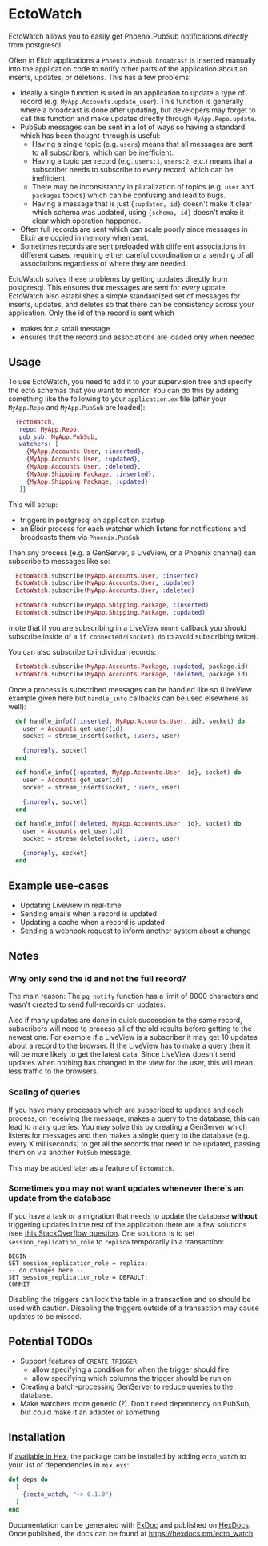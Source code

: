 # EctoWatch

EctoWatch allows you to easily get Phoenix.PubSub notifications *directly* from postgresql.

Often in Elixir applications a `Phoenix.PubSub.broadcast` is inserted manually into the application code to notify other parts of the application about an inserts, updates, or deletions.  This has a few problems:

 * Ideally a single function is used in an application to update a type of record (e.g. `MyApp.Accounts.update_user`).  This function is generally where a broadcast is done after updating, but developers may forget to call this function and make updates directly through `MyApp.Repo.update`.
 * PubSub messages can be sent in a lot of ways so having a standard which has been thought-through is useful:
   * Having a single topic (e.g. `users`) means that all messages are sent to all subscribers, which can be inefficient.
   * Having a topic per record (e.g. `users:1`, `users:2`, etc.) means that a subscriber needs to subscribe to every record, which can be inefficient.
   * There may be inconsistancy in pluralization of topics (e.g. `user` and `packages` topics) which can be confusing and lead to bugs.
   * Having a message that is just `{:updated, id}` doesn't make it clear which schema was updated, using `{schema, id}` doesn't make it clear which operation happened.
 * Often full records are sent which can scale poorly since messages in Elixir are copied in memory when sent.
 * Sometimes records are sent preloaded with different associations in different cases, requiring either careful coordination or a sending of all associations regardless of where they are needed.

EctoWatch solves these problems by getting updates directly from postgresql.  This ensures that messages are sent for *every* update.  EctoWatch also establishes a simple standardized set of messages for inserts, updates, and deletes so that there can be consistency across your application.  Only the id of the record is sent which

 * makes for a small message
 * ensures that the record and associations are loaded only when needed

## Usage

To use EctoWatch, you need to add it to your supervision tree and specify the ecto schemas that you want to monitor.  You can do this by adding something like the following to your `application.ex` file (after your `MyApp.Repo` and `MyApp.PubSub` are loaded):

```elixir
  {EctoWatch,
   repo: MyApp.Repo,
   pub_sub: MyApp.PubSub,
   watchers: [
     {MyApp.Accounts.User, :inserted},
     {MyApp.Accounts.User, :updated},
     {MyApp.Accounts.User, :deleted},
     {MyApp.Shipping.Package, :inserted},
     {MyApp.Shipping.Package, :updated}
   ]}
```

This will setup:

 * triggers in postgresql on application startup
 * an Elixir process for each watcher which listens for notifications and broadcasts them via `Phoenix.PubSub`

Then any process (e.g. a GenServer, a LiveView, or a Phoenix channel) can subscribe to messages like so:

```elixir
  EctoWatch.subscribe(MyApp.Accounts.User, :inserted)
  EctoWatch.subscribe(MyApp.Accounts.User, :updated)
  EctoWatch.subscribe(MyApp.Accounts.User, :deleted)

  EctoWatch.subscribe(MyApp.Shipping.Package, :inserted)
  EctoWatch.subscribe(MyApp.Shipping.Package, :updated)
```

(note that if you are subscribing in a LiveView `mount` callback you should subscribe inside of a `if connected?(socket) do` to avoid subscribing twice).

You can also subscribe to individual records:

```elixir
  EctoWatch.subscribe(MyApp.Accounts.Package, :updated, package.id)
  EctoWatch.subscribe(MyApp.Accounts.Package, :deleted, package.id)
```

Once a process is subscribed messages can be handled like so (LiveView example given here but `handle_info` callbacks can be used elsewhere as well):

```elixir
  def handle_info({:inserted, MyApp.Accounts.User, id}, socket) do
    user = Accounts.get_user(id)
    socket = stream_insert(socket, :users, user)

    {:noreply, socket}
  end

  def handle_info({:updated, MyApp.Accounts.User, id}, socket) do
    user = Accounts.get_user(id)
    socket = stream_insert(socket, :users, user)

    {:noreply, socket}
  end

  def handle_info({:deleted, MyApp.Accounts.User, id}, socket) do
    user = Accounts.get_user(id)
    socket = stream_delete(socket, :users, user)

    {:noreply, socket}
  end
```

## Example use-cases

 * Updating LiveView in real-time
 * Sending emails when a record is updated
 * Updating a cache when a record is updated
 * Sending a webhook request to inform another system about a change

## Notes

### Why only send the id and not the full record?

The main reason: The `pg_notify` function has a limit of 8000 characters and wasn't created to send full-records on updates.

Also if many updates are done in quick succession to the same record, subscribers will need to process all of the old results before getting to the newest one.  For example if a LiveView is a subscriber it may get 10 updates about a record to the browser.  If the LiveView has to make a query then it will be more likely to get the latest data.  Since LiveView doesn't send updates when nothing has changed in the view for the user, this will mean less traffic to the browsers.

### Scaling of queries

If you have many processes which are subscribed to updates and each process, on receiving the message, makes a query to the database, this can lead to many queries.  You may solve this by creating a GenServer which listens for messages and then makes a single query to the database (e.g. every X milliseconds) to get all the records that need to be updated, passing them on via another `PubSub` message.

This may be added later as a feature of `EctoWatch`.

### Sometimes you may not want updates whenever there's an update from the database

If you have a task or a migration that needs to update the database **without** triggering updates in the rest of the application there are a few solutions (see [this StackOverflow question](https://stackoverflow.com/questions/37730870/how-to-disable-postgresql-triggers-in-one-transaction-only).  One solutions is to set `session_replication_role` to `replica` temporarily in a transaction:

```
BEGIN
SET session_replication_role = replica;
-- do changes here --
SET session_replication_role = DEFAULT;
COMMIT
```

Disabling the triggers can lock the table in a transaction and so should be used with caution.  Disabling the triggers outside of a transaction may cause updates to be missed.

## Potential TODOs

 * Support features of `CREATE TRIGGER`:
   * allow specifying a condition for when the trigger should fire
   * allow specifying which columns the trigger should be run on
 * Creating a batch-processing GenServer to reduce queries to the database.
 * Make watchers more generic (?).  Don't need dependency on PubSub, but could make it an adapter or something

## Installation

If [available in Hex](https://hex.pm/docs/publish), the package can be installed
by adding `ecto_watch` to your list of dependencies in `mix.exs`:

```elixir
def deps do
  [
    {:ecto_watch, "~> 0.1.0"}
  ]
end
```

Documentation can be generated with [ExDoc](https://github.com/elixir-lang/ex_doc)
and published on [HexDocs](https://hexdocs.pm). Once published, the docs can
be found at <https://hexdocs.pm/ecto_watch>.


